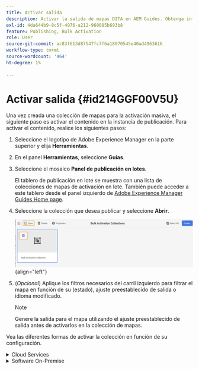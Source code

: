 ```yaml
---
title: Activar salida
description: Activar la salida de mapas DITA en AEM Guides. Obtenga información sobre cómo activar el contenido en la instancia de publicación.
exl-id: 4da644b9-8c5f-4976-a212-960085b693b8
feature: Publishing, Bulk Activation
role: User
source-git-commit: ac83f613d87547fc7f6a18070545e40ad4963616
workflow-type: tm+mt
source-wordcount: '464'
ht-degree: 1%

---
```


# Activar salida {#id214GGF00V5U}

Una vez creada una colección de mapas para la activación masiva, el siguiente paso es activar el contenido en la instancia de publicación. Para activar el contenido, realice los siguientes pasos:

1. Seleccione el logotipo de Adobe Experience Manager en la parte superior y elija **Herramientas**.

1. En el panel **Herramientas**, seleccione **Guías**.

1. Seleccione el mosaico **Panel de publicación en lotes**.

   El tablero de publicación en lote se muestra con una lista de colecciones de mapas de activación en lote. También puede acceder a este tablero desde el panel izquierdo de [Adobe Experience Manager Guides Home page](intro-home-page.md).

1. Seleccione la colección que desea publicar y seleccione **Abrir**.

   ![](images/bulk-activation-collection-open.png){align="left"}

1. \(*Opcional*\) Aplique los filtros necesarios del carril izquierdo para filtrar el mapa en función de su \(estado\), ajuste preestablecido de salida o idioma modificado.

   >[!NOTE]
   >
   >Genere la salida para el mapa utilizando el ajuste preestablecido de salida antes de activarlos en la colección de mapas.


Vea las diferentes formas de activar la colección en función de su configuración.

<details>
<summary> Cloud Services </summary>

![publicación-colección-masiva en el servicio en la nube](images/bulk-activation-collection-quick-publish-CS.png){width="650" align="left"}

Puede activar el resultado en las instancias **Preview** o **Publish**.

**Vista previa**

* Para activar la salida de los mapas seleccionados, seleccione la salida de mapa pregenerada y seleccione **Publicar en** > **Vista previa**.
* Para activar la salida de todas las asignaciones DITA con sus ajustes preestablecidos configurados, seleccione la casilla de verificación situada junto a la columna **Mapa** y, a continuación, seleccione **Publicar en** > **Publicar**.


**Publicar**

* Para activar la salida de los mapas seleccionados, seleccione la salida de mapa pregenerada y seleccione **Publicar en** > **Publicar**.

* Para activar la salida de todas las asignaciones DITA con sus ajustes preestablecidos configurados, active la casilla de verificación situada junto al mapa (columna) y, a continuación, seleccione **Publicar en** > **Publicar**.


>[!NOTE]
> 
> La casilla de verificación para una salida de mapa solo está activada si se ha generado la salida para un mapa.

Se muestra un mensaje de éxito cuando el resultado del mapa está en la cola para su publicación.

Una vez que se activa la salida para los archivos de mapa seleccionados, se actualiza la pestaña Historial de auditoría y aparece la última salida activada en la parte superior. La columna **Publicado** se ha actualizado con la fecha y la hora de publicación.

</details>

<details>    
<summary>  Software On-Premise </summary>


Realice una de las siguientes acciones:

* Para activar la salida de los mapas seleccionados, seleccione la salida de mapa pregenerada y seleccione **Publicación rápida**.
* Para activar la salida de todos los mapas DITA con sus ajustes preestablecidos configurados, active la casilla de verificación situada junto al mapa (columna) y, a continuación, seleccione **Publicación rápida.**
  ![publicación-colección-en-lotes](images/bulk-activation-collection-quick-publish.png){width="650" align="left"}

  >[!NOTE]
  > 
  >La casilla de verificación para una salida de mapa solo está activada si se ha generado la salida para un mapa.


Se muestra un mensaje de éxito cuando el resultado del mapa está en la cola para su publicación.

Una vez que se activa la salida para los archivos de mapa seleccionados, se actualiza la pestaña Historial de auditoría y aparece la última salida activada en la parte superior. La columna **Publicado** se ha actualizado con la fecha y la hora de publicación.

**Tema principal: &#x200B;** [Activación masiva del contenido publicado](conf-bulk-activation.md)
